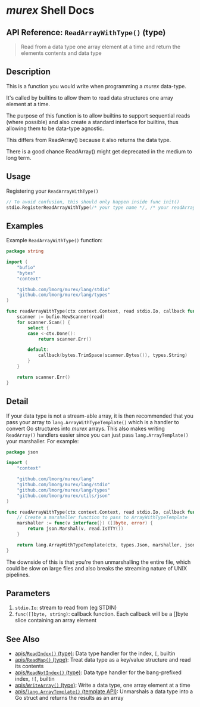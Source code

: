 # _murex_ Shell Docs

## API Reference: `ReadArrayWithType()` (type)

> Read from a data type one array element at a time and return the elements contents and data type

## Description

This is a function you would write when programming a _murex_ data-type.

It's called by builtins to allow them to read data structures one array element
at a time.

The purpose of this function is to allow builtins to support sequential reads
(where possible) and also create a standard interface for builtins, thus
allowing them to be data-type agnostic.

This differs from ReadArray() because it also returns the data type.

There is a good chance ReadArray() might get deprecated in the medium to long
term.

## Usage

Registering your `ReadArrayWithType()`

```go
// To avoid confusion, this should only happen inside func init()
stdio.RegisterReadArrayWithType(/* your type name */, /* your readArray func */)
```

## Examples

Example `ReadArrayWithType()` function:

```go
package string

import (
	"bufio"
	"bytes"
	"context"

	"github.com/lmorg/murex/lang/stdio"
	"github.com/lmorg/murex/lang/types"
)

func readArrayWithType(ctx context.Context, read stdio.Io, callback func(interface{}, string)) error {
	scanner := bufio.NewScanner(read)
	for scanner.Scan() {
		select {
		case <-ctx.Done():
			return scanner.Err()

		default:
			callback(bytes.TrimSpace(scanner.Bytes()), types.String)
		}
	}

	return scanner.Err()
}
```

## Detail

If your data type is not a stream-able array, it is then recommended that
you pass your array to  `lang.ArrayWithTypeTemplate()` which is a handler to
convert Go structures into _murex_ arrays. This also makes writing `ReadArray()`
handlers easier since you can just pass `lang.ArrayTemplate()` your marshaller.
For example:

```go
package json

import (
	"context"

	"github.com/lmorg/murex/lang"
	"github.com/lmorg/murex/lang/stdio"
	"github.com/lmorg/murex/lang/types"
	"github.com/lmorg/murex/utils/json"
)

func readArrayWithType(ctx context.Context, read stdio.Io, callback func(interface{}, string)) error {
	// Create a marshaller function to pass to ArrayWithTypeTemplate
	marshaller := func(v interface{}) ([]byte, error) {
		return json.Marshal(v, read.IsTTY())
	}

	return lang.ArrayWithTypeTemplate(ctx, types.Json, marshaller, json.Unmarshal, read, callback)
}
```

The downside of this is that you're then unmarshalling the entire file, which
could be slow on large files and also breaks the streaming nature of UNIX
pipelines.

## Parameters

1. `stdio.Io`: stream to read from (eg STDIN)
2. `func([]byte, string)`: callback function. Each callback will be a []byte slice containing an array element

## See Also

* [apis/`ReadIndex()` (type)](../apis/ReadIndex.md):
  Data type handler for the index, `[`, builtin
* [apis/`ReadMap()` (type)](../apis/ReadMap.md):
  Treat data type as a key/value structure and read its contents
* [apis/`ReadNotIndex()` (type)](../apis/ReadNotIndex.md):
  Data type handler for the bang-prefixed index, `![`, builtin
* [apis/`WriteArray()` (type)](../apis/WriteArray.md):
  Write a data type, one array element at a time
* [apis/`lang.ArrayTemplate()` (template API)](../apis/lang.ArrayTemplate.md):
  Unmarshals a data type into a Go struct and returns the results as an array